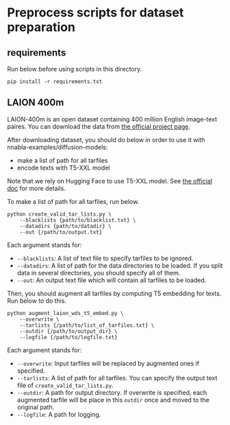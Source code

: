 # Preprocess scripts for dataset preparation

## requirements
Run below before using scripts in this directory.

```
pip install -r requirements.txt
```

## LAION 400m

LAION-400m is an open dataset containing 400 million English image-text paires.
You can download the data from [the official project page](https://laion.ai/blog/laion-400-open-dataset/).

After downloading dataset, you should do below in order to use it with nnabla-examples/diffusion-models:
* make a list of path for all tarfiles
* encode texts with T5-XXL model 

Note that we rely on Hugging Face to use T5-XXL model. See [the official doc](https://huggingface.co/docs/transformers/model_doc/t5) for more details.

To make a list of path for all tarfiles, run below.
```
python create_valid_tar_lists.py \
    --blacklists {path/to/blacklist.txt} \
    --datadirs {path/to/datadir} \
    --out {/path/to/output.txt}
```
Each argument stands for:
* `--blacklists`: A list of text file to specify tarfiles to be ignored.
* `--datadirs`: A list of path for the data directories to be loaded. If you split data in several directories, you should specify all of them.
* `--out`: An output text file which will contain all tarfiles to be loaded.

Then, you should augment all tarfiles by computing T5 embedding for texts. 
Run below to do this.
```
python augment_laion_wds_t5_embed.py \
    --overwrite \
    --tarlists {/path/to/list_of_tarfiles.txt} \
    --outdir {/path/to/output_dir} \
    --logfile {/path/to/logfile.txt}
```
Each argument stands for:
* `--overwrite`: Input tarfiles will be replaced by augmented ones if specified.
* `--tarlists`: A list of path for all tarfiles. You can specify the output text file of `create_valid_tar_lists.py`.
* `--outdir`: A path for output directory. If overwrite is specified, each augmented tarfile will be place in this `outdir` once and moved to the original path.
* `--logfile`: A path for logging.